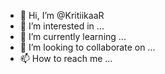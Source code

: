 - 👋 Hi, I’m @KritiikaaR
- 👀 I’m interested in ...
- 🌱 I’m currently learning ...
- 💞️ I’m looking to collaborate on ...
- 📫 How to reach me ...

<!---
KritiikaaR/KritiikaaR is a ✨ special ✨ repository because its `README.md` (this file) appears on your GitHub profile.
You can click the Preview link to take a look at your changes.
--->

